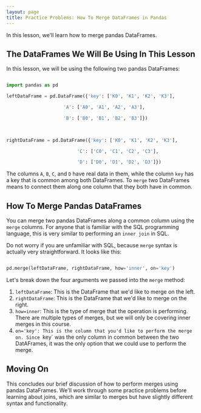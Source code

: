 ```yaml
---
layout: page
title: Practice Problems: How To Merge DataFrames in Pandas
---
```


In this lesson, we'll learn how to merge pandas DataFrames.


## The DataFrames We Will Be Using In This Lesson

In this lesson, we will be using the following two pandas DataFrames:

```python

import pandas as pd

leftDataFrame = pd.DataFrame({'key': ['K0', 'K1', 'K2', 'K3'],

                     'A': ['A0', 'A1', 'A2', 'A3'],

                     'B': ['B0', 'B1', 'B2', 'B3']})

   

rightDataFrame = pd.DataFrame({'key': ['K0', 'K1', 'K2', 'K3'],

                          'C': ['C0', 'C1', 'C2', 'C3'],

                          'D': ['D0', 'D1', 'D2', 'D3']})    

```

The columns `A`, `B`, `C`, and `D` have real data in them, while the column `key` has a key that is common among both DataFrames. To `merge` two DataFrames means to connect them along one column that they both have in common.


## How To Merge Pandas DataFrames

You can merge two pandas DataFrames along a common column using the `merge` columns. For anyone that is familiar with the SQL programming language, this is very similar to performing an `inner join` in SQL.

Do not worry if you are unfamiliar with SQL, because `merge` syntax is actually very straightforward. It looks like this:

```python

pd.merge(leftDataFrame, rightDataFrame, how='inner', on='key')

```

Let's break down the four arguments we passed into the `merge` method:



1. `leftDataFrame`: This is the DataFrame that we'd like to merge on the left.
2. `rightDataFrame`: This is the DataFrame that we'd like to merge on the right.
3. `how=inner`: This is the type of merge that the operation is performing. There are multiple types of merges, but we will only be covering inner merges in this course.
4. `on='key': This is the column that you'd like to perform the merge on. Since `key` was the only column in common between the two DatAFrames, it was the only option that we could use to perform the merge.


## Moving On

This concludes our brief discussion of how to perform merges using pandas DataFrames. We'll work through some practice problems before learning about joins, which are similar to merges but have slightly different syntax and functionality.
